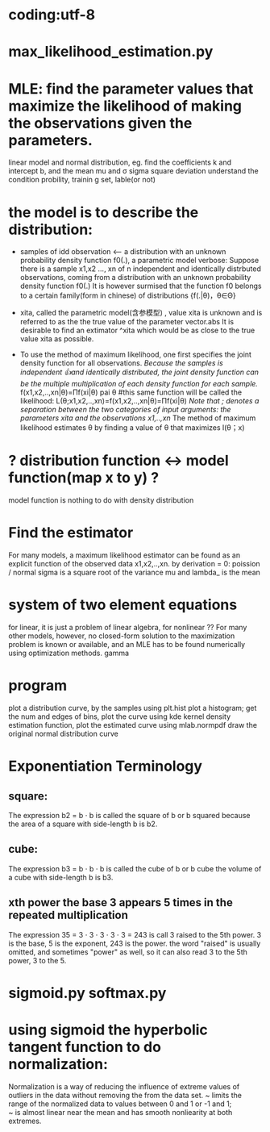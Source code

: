 # coding:utf-8
# max_likelihood_estimation.py
# MLE: find the parameter values that maximize the likelihood of making the observations given the parameters.
linear model and normal distribution,
eg. find the coefficients k and intercept b, and the mean mu and σ sigma square deviation
understand the condition probility, trainin       g set, lable(or not)

# the model is to describe the distribution:
* samples of idd observation <-- a distribution  with an unknown probability density function f0(.), a parametric model
verbose: Suppose there is a sample x1,x2 ..., xn of n independent and identically distrbuted observations, 
coming from a distribution with an unknown probability density function f0(.)
It is however surmised that the function f0 belongs to a certain family(form in chinese) of distributions {f(.|θ)，θ∈Θ}

* xita, called the parametric model(含参模型) ,  value xita is unknown and is referred to as the the true value of the parameter vector.abs
It is desirable to find an extimator ^xita which would be as close to the true value xita as possible.

* To use the method of maximum likelihood, one first specifies the joint density function for all observations. 
*Because the samples is independent :+1:and identically distributed, 
the joint density function can be the multiple multiplication of each density function for each sample.*
f(x1,x2,..,xn|θ)=Πf(xi|θ)  pai θ
#this same function will be called the likelihood:
L(θ;x1,x2,..,xn)=f(x1,x2,..,xn|θ)=Πf(xi|θ)
*Note that ; denotes a separation between the two categories of input arguments: the parameters xita and the observations x1,..,xn*
The method of maximum likelihood estimates θ by finding a value of θ that maximizes l(θ；x)
# ? distribution function <-> model function(map x to y) ?
model function is nothing to do with density distribution

# Find the estimator
For many models, a maximum likelihood estimator can be found as an explicit function of the observed data x1,x2,..,xn.
by derivation = 0: poission / normal   sigma is a square root of the variance         mu and lambda_ is the mean 
# system of two element equations
for linear, it is just a problem of linear algebra, for nonlinear ??
For many other models, however, no closed-form solution to the maximization problem is known or available, 
and an MLE has to be found numerically using optimization methods. 
gamma

# program
plot a distribution curve, by the samples
using plt.hist plot a histogram;   get the num and edges of bins, plot the curve
using kde kernel density estimation function, plot the estimated curve
using mlab.normpdf draw the original normal distribution curve




# Exponentiation Terminology
## square:
The expression b2 = b ⋅ b is called the square of b or b squared because the area of a square with side-length b is b2.

## cube:
The expression b3 = b ⋅ b ⋅ b is called the cube of b or b cube the volume of a cube with side-length b is b3.

## xth power  the base 3 appears 5 times in the repeated multiplication
The expression 35 = 3 ⋅ 3 ⋅ 3 ⋅ 3 ⋅ 3 = 243 is call 3 raised to the 5th power. 3 is the base, 5 is the exponent, 243 is the power.
the word "raised" is usually omitted, and sometimes "power" as well, so it can also read 3 to the 5th power,  3 to the 5.

# sigmoid.py softmax.py
# using sigmoid the hyperbolic tangent function to do normalization:
Normalization is a way of reducing the influence of extreme values of outliers in the data without removing the from the data set.
~ limits the range of the normalized data to values between 0 and 1 or -1 and 1;  
~ is almost linear near the mean 
and has smooth nonliearity at both extremes.